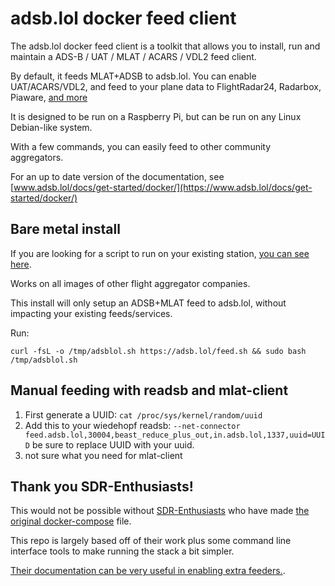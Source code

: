 # adsb.lol docker feed client

The adsb.lol docker feed client is a toolkit that allows you to install, run and maintain a ADS-B / UAT / MLAT / ACARS / VDL2 feed client.

By default, it feeds MLAT+ADSB to adsb.lol. You can enable UAT/ACARS/VDL2, and feed to your plane data to FlightRadar24, Radarbox, Piaware, [and more](.env.example)

It is designed to be run on a Raspberry Pi, but can be run on any Linux Debian-like system.

With a few commands, you can easily feed to other community aggregators.

For an up to date version of the documentation, see [www.adsb.lol/docs/get-started/docker/](https://www.adsb.lol/docs/get-started/docker/)
## Bare metal install

If you are looking for a script to run on your existing station, [you can see here](https://github.com/adsblol/feed/tree/master).

Works on all images of other flight aggregator companies.

This install will only setup an ADSB+MLAT feed to adsb.lol, without impacting your existing feeds/services.

Run:

```
curl -fsL -o /tmp/adsblol.sh https://adsb.lol/feed.sh && sudo bash /tmp/adsblol.sh
```
## Manual feeding with readsb and mlat-client
1. First generate a UUID: `cat /proc/sys/kernel/random/uuid`
2. Add this to your wiedehopf readsb: `--net-connector feed.adsb.lol,30004,beast_reduce_plus_out,in.adsb.lol,1337,uuid=UUID` be sure to replace UUID with your uuid.
3. not sure what you need for mlat-client

## Thank you SDR-Enthusiasts!

This would not be possible without [SDR-Enthusiasts](https://github.com/sdr-enthusiasts/) who have made [the original docker-compose](https://github.com/sdr-enthusiasts/docker-install) file.

This repo is largely based off of their work plus some command line interface tools to make running the stack a bit simpler.

[Their documentation can be very useful in enabling extra feeders.](https://sdr-enthusiasts.gitbook.io/ads-b/feeder-containers/feeding-flightaware-piaware).

